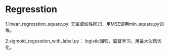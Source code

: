 # Regresstion
1.linear_regresstion_square.py: 
无监督线性回归，用MSE调用min_square.py训练。

2.sigmoid_regesstion_with_label.py：
logistic回归，监督学习。用最大似然优化。
